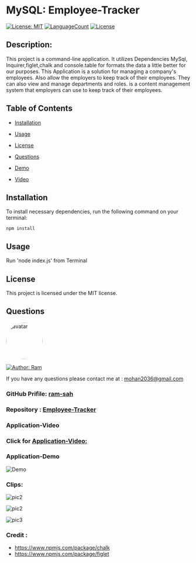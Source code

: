 # MySQL: Employee-Tracker

[![License: MIT](https://img.shields.io/badge/License-MIT-green.svg)](https://opensource.org/licenses/MIT)
[![LanguageCount](https://img.shields.io/github/languages/count/ram-sah/Employee-Tracker)](https://github.com/ram-sah/Employee-Tracker)
[![License](https://img.shields.io/github/repo-size/ram-sah/Employee-Tracker?logo=gitHub)](https://github.com/ram-sah/Employee-Tracker)

## Description: 

This project is a command-line application. It utilizes Dependencies MySql, Inquirer,figlet,chalk and console.table for formats the data a little better for our purposes. This Application is a solution for managing a company's employees. Also allow the employers to keep track of their employees. They can also view and manage departments and roles. is a content management system that employers can use to keep track of their employees. 
         
## Table of Contents
       
* [Installation](#installation)
            
* [Usage](#usage)
            
* [License](#license)
            
* [Questions](#Questions)

* [Demo](#Application-Demo)

* [Video](#Application-Video)
         
## Installation
            
To install necessary dependencies, run the following command on your terminal:
            
```
npm install
```
        
## Usage
            
Run 'node index.js' from Terminal

## License 
            
This project is licensed under the MIT license.

## Questions
            
<img src="https://github.com/ram-sah.png" alt="avatar" style="border-radius: 50px" width="100" />

[![Author: Ram](https://img.shields.io/badge/Author-RamSah-red.svg)](https://github.com/ram-sah)  
       
If you have any questions please contact me at : mohan2036@gmail.com
### GitHub Prifile: [ram-sah](https://github.com/ram-sah) 
### Repository : [Employee-Tracker](https://github.com/ram-sah/Employee-Tracker)

### Application-Video

### Click for  [Application-Video:](https://drive.google.com/file/d/1H_f7F9iSBXWtWCloWrURzQrfznu_vMgK/view?usp=sharing)


### Application-Demo

![Demo](https://user-images.githubusercontent.com/64625123/90351921-ba1fd100-e00f-11ea-8114-fdefca0e5283.gif)


### Clips: 

![pic2](https://user-images.githubusercontent.com/64625123/90352299-ec7dfe00-e010-11ea-8a06-7326181da20e.jpg)

![pic2](https://user-images.githubusercontent.com/64625123/90352347-20f1ba00-e011-11ea-9ad5-2d32ad405bd1.jpg)

![pic3](https://user-images.githubusercontent.com/64625123/90352468-7c23ac80-e011-11ea-98e1-7e68ef797998.jpg)


### Credit :
* https://www.npmjs.com/package/chalk
* https://www.npmjs.com/package/figlet